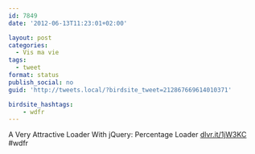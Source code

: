 ```yaml
---
id: 7849
date: '2012-06-13T11:23:01+02:00'

layout: post
categories:
  - Vis ma vie
tags:
  - tweet
format: status
publish_social: no
guid: 'http://tweets.local/?birdsite_tweet=212867669614010371'

birdsite_hashtags:
    - wdfr
---
```


A Very Attractive Loader With jQuery: Percentage Loader [dlvr.it/1jW3KC](http://dlvr.it/1jW3KC) #wdfr
